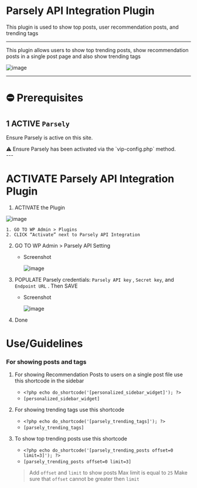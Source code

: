 # Parsely API Integration Plugin

This plugin is used to show top posts, user recommendation posts, and trending tags

---

This plugin allows users to show top trending posts, show recommendation posts in a single post page and also show trending tags 

![image](https://github.com/devwingman/parsely-relevant-article-single-post/assets/170316105/4cb22179-63a0-4941-8f9e-e19249ccf34e)


---

# ⛔ Prerequisites

## 1 ACTIVE `Parsely`

Ensure Parsely is active on this site.

<aside>
⚠️ Ensure Parsely has been activated via the `vip-config.php` method.

</aside>
---

# ACTIVATE Parsely API Integration Plugin

1. ACTIVATE the Plugin
    
![image](https://github.com/devwingman/parsely-relevant-article-single-post/assets/170316105/bbe72a3b-50b8-4bcb-839e-3b99486d08d3)

    
    1. GO TO WP Admin > Plugins
    2. CLICK “Activate” next to Parsely API Integration
2. GO TO WP Admin > Parsely API Setting 
    - Screenshot
        
        ![image](https://github.com/devwingman/parsely-relevant-article-single-post/assets/170316105/90130206-c21b-44a8-a006-5d5e833c775d)

        
3. POPULATE Parsely credentials: `Parsely API key` , `Secret key`, and `Endpoint URL` . Then SAVE
    - Screenshot
        
        ![image](https://github.com/devwingman/parsely-relevant-article-single-post/assets/170316105/16f49bc4-0071-4f7b-8068-cbbda1c98a6d)

        
4. Done

# Use/Guidelines

### For showing posts and tags

1. For showing Recommendation Posts to users on a single post file use this shortcode in the sidebar
    - `<?php echo do_shortcode('[personalized_sidebar_widget]'); ?>`
    - `[personalized_sidebar_widget]`
2. For showing trending tags use this shortcode
    - `<?php echo do_shortcode('[parsely_trending_tags]'); ?>`
    - `[parsely_trending_tags]`
3. To show top trending posts use this shortcode
    - `<?php echo do_shortcode('[parsely_trending_posts offset=0 limit=3]'); ?>`
    - `[parsely_trending_posts offset=0 limit=3]`
    
    > Add `offset` and `limit` to show posts 
    Max limit is equal to `25`
    Make sure that `offset` cannot be greater then `limit`
    >
